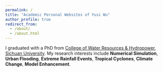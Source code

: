 ```yaml
---
permalink: /
title: "Academic Personal Websites of Yusi Wu"
author_profile: true
redirect_from: 
  - /about/
  - /about.html
---
```


I graduated with a PhD from [College of Water Resources & Hydropower](https://cwrh.scu.edu.cn/), [Sichuan University](https://www.scu.edu.cn/). My research interests include **Numerical Simulation**, **Urban Flooding**, **Extreme Rainfall Events**, **Tropical Cyclones**, **Climate Change**, **Model Enhancement**. 
